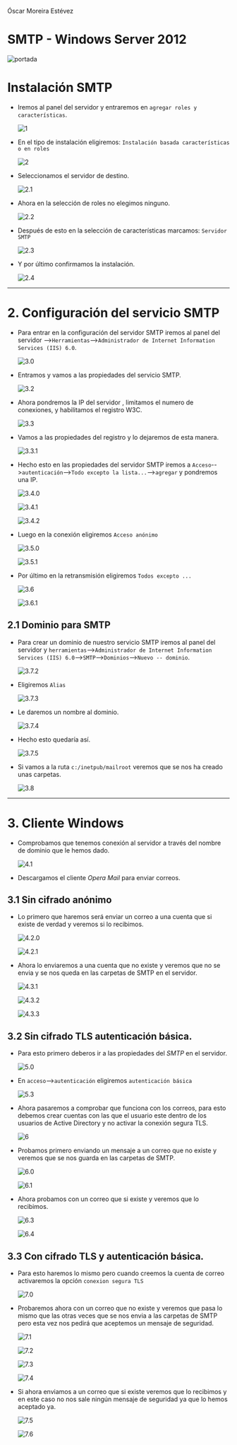 Óscar Moreira Estévez

# SMTP - Windows Server 2012

![portada](./img/portada.jpg)

# Instalación SMTP

- Iremos al panel del servidor y entraremos en `agregar roles y características`.

  ![1](./img/1.png)

- En el tipo de instalación eligiremos: `Instalación basada características o en roles`

  ![2](./img/2.0.png)

- Seleccionamos el servidor de destino.

  ![2.1](./img/2.1.png)

- Ahora en la selección de roles no elegimos ninguno.

  ![2.2](./img/2.2.png)

- Después de esto en la selección de características marcamos: `Servidor SMTP`

  ![2.3](./img/2.3.png)

- Y por último confirmamos la instalación.

  ![2.4](./img/2.4.png)

___

# 2. Configuración del servicio SMTP

- Para entrar en la configuración del servidor SMTP iremos al panel del servidor -->`Herramientas`-->`Administrador de Internet Information Services (IIS) 6.0`.

  ![3.0](./img/3.0.png)

- Entramos y vamos a las propiedades del servicio SMTP.

  ![3.2](./img/3.2.png)

- Ahora pondremos la IP del servidor , limitamos el numero de conexiones, y habilitamos el registro W3C.

  ![3.3](./img/3.3.png)

- Vamos a las propiedades del registro y lo dejaremos de esta manera.

  ![3.3.1](./img/3.3.1.png)

- Hecho esto en las propiedades del servidor SMTP iremos a `Acceso`-->`autenticación`-->`Todo excepto la lista...`-->`agregar` y pondremos una IP.

  ![3.4.0](./img/3.4.0.png)

  ![3.4.1](./img/3.4.1.png)

  ![3.4.2](./img/3.4.2.png)

- Luego en la conexión eligiremos `Acceso anónimo`

  ![3.5.0](./img/3.5.0.png)

  ![3.5.1](./img/3.5.1.png)

- Por último en la retransmisión eligiremos `Todos excepto ...`

  ![3.6](./img/3.6.png)

  ![3.6.1](./img/3.6.1.png)

## 2.1 Dominio para SMTP

- Para crear un dominio de nuestro servicio SMTP iremos al panel del servidor y `herramientas`-->`Administrador de Internet Information Services (IIS) 6.0`-->`SMTP`-->`Dominios`-->`Nuevo -- dominio`.

  ![3.7.2](./img/3.7.2.png)

- Eligiremos `Alias`

  ![3.7.3](./img/3.7.3.png)

- Le daremos un nombre al dominio.

  ![3.7.4](./img/3.7.4.png)

- Hecho esto quedaría así.

  ![3.7.5](./img/3.7.5.png)

- Si vamos a la ruta `c:/inetpub/mailroot` veremos que se nos ha creado unas carpetas.

  ![3.8](./img/3.8.png)

___

# 3. Cliente Windows

- Comprobamos que tenemos conexión al servidor a través del nombre de dominio que le hemos dado.

  ![4.1](./img/4.1.png)

- Descargamos el cliente *Opera Mail* para enviar correos.

## 3.1 Sin cifrado anónimo

- Lo primero que haremos será enviar un correo a una cuenta que si existe de verdad y veremos si lo recibimos.

  ![4.2.0](./img/4.2.0.png)

  ![4.2.1](./img/4.2.1.png)

- Ahora lo enviaremos a una cuenta que no existe y veremos que no se envia y se nos queda en las carpetas de SMTP en el servidor.

  ![4.3.1](./img/4.3.1.png)

  ![4.3.2](./img/4.3.2.png)

  ![4.3.3](./img/4.3.3.png)

## 3.2 Sin cifrado TLS autenticación básica.

- Para esto primero deberos ir a las propiedades del *SMTP* en el servidor.

  ![5.0](./img/5.0.png)

- En `acceso`-->`autenticación` eligiremos `autenticación básica`

  ![5.3](./img/5.3.png)

- Ahora pasaremos a comprobar que funciona con los correos, para esto debemos crear cuentas con las que el usuario este dentro de los usuarios de Active Directory y no activar la conexión segura TLS.

  ![6](./img/6.png)

- Probamos primero enviando un mensaje a un correo que no existe y veremos que se nos guarda en las carpetas de SMTP.

  ![6.0](./img/6.0.png)

  ![6.1](./img/6.1.png)

- Ahora probamos con un correo que si existe y veremos que lo recibimos.

  ![6.3](./img/6.3.png)

  ![6.4](./img/6.4.png)

## 3.3 Con cifrado TLS y autenticación básica.

- Para esto haremos lo mismo pero cuando creemos la cuenta de correo activaremos la opción `conexion segura TLS`

  ![7.0](./img/7.0.png)

- Probaremos ahora con un correo que no existe y veremos que pasa lo mismo que las otras veces que se nos envia a las carpetas de SMTP pero esta vez nos pedirá que aceptemos un mensaje de seguridad.

  ![7.1](./img/7.1.png)

  ![7.2](./img/7.2.png)

  ![7.3](./img/7.3.png)

  ![7.4](./img/7.4.png)

- Si ahora enviamos a un correo que si existe veremos que lo recibimos y en este caso no nos sale ningún mensaje de seguridad ya que lo hemos aceptado ya.

  ![7.5](./img/7.5.png)

  ![7.6](./img/7.6.png)

